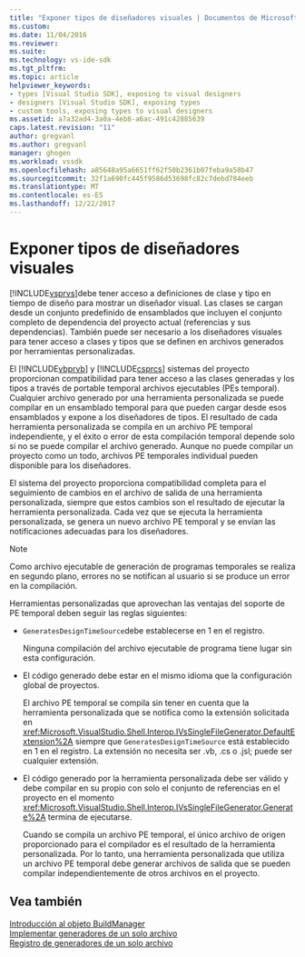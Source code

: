 ```yaml
---
title: "Exponer tipos de diseñadores visuales | Documentos de Microsoft"
ms.custom: 
ms.date: 11/04/2016
ms.reviewer: 
ms.suite: 
ms.technology: vs-ide-sdk
ms.tgt_pltfrm: 
ms.topic: article
helpviewer_keywords:
- types [Visual Studio SDK], exposing to visual designers
- designers [Visual Studio SDK], exposing types
- custom tools, exposing types to visual designers
ms.assetid: a7a32ad4-3a0a-4eb8-a6ac-491c42885639
caps.latest.revision: "11"
author: gregvanl
ms.author: gregvanl
manager: ghogen
ms.workload: vssdk
ms.openlocfilehash: a85648a95a6651ff62f50b2361b07feba9a58b47
ms.sourcegitcommit: 32f1a690fc445f9586d53698fc82c7debd784eeb
ms.translationtype: MT
ms.contentlocale: es-ES
ms.lasthandoff: 12/22/2017
---
```

# <a name="exposing-types-to-visual-designers"></a>Exponer tipos de diseñadores visuales
[!INCLUDE[vsprvs](../../code-quality/includes/vsprvs_md.md)]debe tener acceso a definiciones de clase y tipo en tiempo de diseño para mostrar un diseñador visual. Las clases se cargan desde un conjunto predefinido de ensamblados que incluyen el conjunto completo de dependencia del proyecto actual (referencias y sus dependencias). También puede ser necesario a los diseñadores visuales para tener acceso a clases y tipos que se definen en archivos generados por herramientas personalizadas.  
  
 El [!INCLUDE[vbprvb](../../code-quality/includes/vbprvb_md.md)] y [!INCLUDE[csprcs](../../data-tools/includes/csprcs_md.md)] sistemas del proyecto proporcionan compatibilidad para tener acceso a las clases generadas y los tipos a través de portable temporal archivos ejecutables (PEs temporal). Cualquier archivo generado por una herramienta personalizada se puede compilar en un ensamblado temporal para que pueden cargar desde esos ensamblados y expone a los diseñadores de tipos. El resultado de cada herramienta personalizada se compila en un archivo PE temporal independiente, y el éxito o error de esta compilación temporal depende solo si no se puede compilar el archivo generado. Aunque no puede compilar un proyecto como un todo, archivos PE temporales individual pueden disponible para los diseñadores.  
  
 El sistema del proyecto proporciona compatibilidad completa para el seguimiento de cambios en el archivo de salida de una herramienta personalizada, siempre que estos cambios son el resultado de ejecutar la herramienta personalizada. Cada vez que se ejecuta la herramienta personalizada, se genera un nuevo archivo PE temporal y se envían las notificaciones adecuadas para los diseñadores.  
  
> [!NOTE]
>  Como archivo ejecutable de generación de programas temporales se realiza en segundo plano, errores no se notifican al usuario si se produce un error en la compilación.  
  
 Herramientas personalizadas que aprovechan las ventajas del soporte de PE temporal deben seguir las reglas siguientes:  
  
-   `GeneratesDesignTimeSource`debe establecerse en 1 en el registro.  
  
     Ninguna compilación del archivo ejecutable de programa tiene lugar sin esta configuración.  
  
-   El código generado debe estar en el mismo idioma que la configuración global de proyectos.  
  
     El archivo PE temporal se compila sin tener en cuenta que la herramienta personalizada que se notifica como la extensión solicitada en <xref:Microsoft.VisualStudio.Shell.Interop.IVsSingleFileGenerator.DefaultExtension%2A> siempre que `GeneratesDesignTimeSource` está establecido en 1 en el registro. La extensión no necesita ser .vb, .cs o .jsl; puede ser cualquier extensión.  
  
-   El código generado por la herramienta personalizada debe ser válido y debe compilar en su propio con solo el conjunto de referencias en el proyecto en el momento <xref:Microsoft.VisualStudio.Shell.Interop.IVsSingleFileGenerator.Generate%2A> termina de ejecutarse.  
  
     Cuando se compila un archivo PE temporal, el único archivo de origen proporcionado para el compilador es el resultado de la herramienta personalizada. Por lo tanto, una herramienta personalizada que utiliza un archivo PE temporal debe generar archivos de salida que se pueden compilar independientemente de otros archivos en el proyecto.  
  
## <a name="see-also"></a>Vea también  
 [Introducción al objeto BuildManager](http://msdn.microsoft.com/en-us/50080ec2-c1c9-412c-98ef-18d7f895e7fa)   
 [Implementar generadores de un solo archivo](../../extensibility/internals/implementing-single-file-generators.md)   
 [Registro de generadores de un solo archivo](../../extensibility/internals/registering-single-file-generators.md)